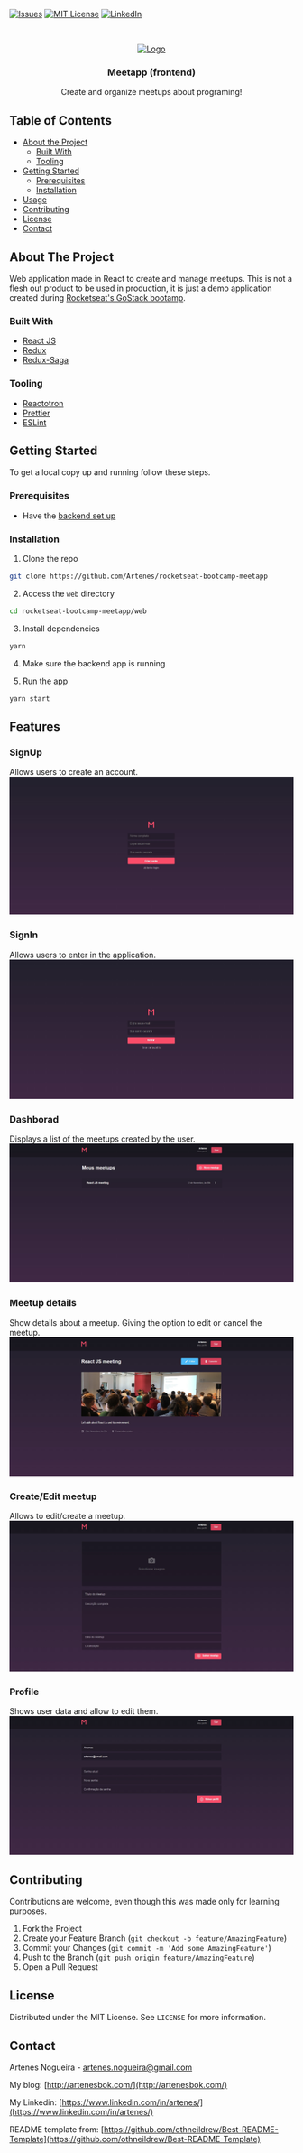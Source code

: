 [![Issues][issues-shield]][issues-url]
[![MIT License][license-shield]][license-url]
[![LinkedIn][linkedin-shield]][linkedin-url]

<br />
<p align="center">
  <a href="https://github.com/Artenes/rocketseat-bootcamp-meetapp/tree/master/backend">
    <img src="https://i.imgur.com/GiiNYKp.jpg" alt="Logo" width="90" height="80">
  </a>

  <h3 align="center">Meetapp (frontend)</h3>

  <p align="center">
    Create and organize meetups about programing!
    <br />
  </p>
</p>

## Table of Contents

* [About the Project](#about-the-project)
  * [Built With](#built-with)
  * [Tooling](#tooling)
* [Getting Started](#getting-started)
  * [Prerequisites](#prerequisites)
  * [Installation](#installation)
* [Usage](#usage)
* [Contributing](#contributing)
* [License](#license)
* [Contact](#contact)

## About The Project

Web application made in React to create and manage meetups. This is not a flesh out product to be used in production, it is just a demo application created during [Rocketseat's GoStack bootamp](https://rocketseat.com.br/bootcamp).

### Built With

* [React JS](https://reactjs.org/)
* [Redux](https://redux.js.org/)
* [Redux-Saga](https://redux-saga.js.org/)

### Tooling

* [Reactotron](https://github.com/infinitered/reactotron)
* [Prettier](https://prettier.io/)
* [ESLint](https://eslint.org/)

## Getting Started

To get a local copy up and running follow these steps.

### Prerequisites

* Have the [backend set up](https://github.com/Artenes/rocketseat-bootcamp-meetapp/tree/master/backend)

### Installation

1. Clone the repo
```sh
git clone https://github.com/Artenes/rocketseat-bootcamp-meetapp
```

2. Access the `web` directory
```sh
cd rocketseat-bootcamp-meetapp/web
```

3. Install dependencies
```sh
yarn
```

4. Make sure the backend app is running

5. Run the app
```sh
yarn start
```

## Features

### SignUp
Allows users to create an account.
![Signup](images/signup.jpg)

### SignIn
Allows users to enter in the application.
![Signup](images/signin.jpg)

### Dashborad
Displays a list of the meetups created by the user.
![Signup](images/dashboard.jpg)

### Meetup details
Show details about a meetup. Giving the option to edit or cancel the meetup.
![Signup](images/details.jpg)

### Create/Edit meetup
Allows to edit/create a meetup.
![Signup](images/edit.jpg)

### Profile
Shows user data and allow to edit them.
![Signup](images/profile.jpg)

## Contributing

Contributions are welcome, even though this was made only for learning purposes.

1. Fork the Project
2. Create your Feature Branch (`git checkout -b feature/AmazingFeature`)
3. Commit your Changes (`git commit -m 'Add some AmazingFeature'`)
4. Push to the Branch (`git push origin feature/AmazingFeature`)
5. Open a Pull Request

## License

Distributed under the MIT License. See `LICENSE` for more information.

## Contact

Artenes Nogueira - [artenes.nogueira@gmail.com](mailto:artenes.nogueira@gmail.com)

My blog: [http://artenesbok.com/](http://artenesbok.com/)

My Linkedin: [https://www.linkedin.com/in/artenes/](https://www.linkedin.com/in/artenes/)

README template from: [https://github.com/othneildrew/Best-README-Template](https://github.com/othneildrew/Best-README-Template)

[issues-shield]: https://img.shields.io/github/issues/othneildrew/Best-README-Template.svg?style=flat-square
[issues-url]: https://github.com/othneildrew/Best-README-Template/issues
[license-shield]: https://img.shields.io/github/license/othneildrew/Best-README-Template.svg?style=flat-square
[license-url]: https://github.com/othneildrew/Best-README-Template/blob/master/LICENSE.txt
[linkedin-shield]: https://img.shields.io/badge/-LinkedIn-black.svg?style=flat-square&logo=linkedin&colorB=555
[linkedin-url]: https://www.linkedin.com/in/artenes/
